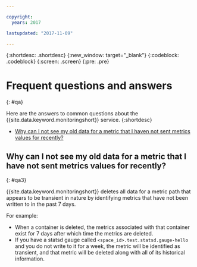 ```yaml
---

copyright:
  years: 2017

lastupdated: "2017-11-09"

---
```



{:shortdesc: .shortdesc}
{:new_window: target="_blank"}
{:codeblock: .codeblock}
{:screen: .screen}
{:pre: .pre}


# Frequent questions and answers
{: #qa}

Here are the answers to common questions about the {{site.data.keyword.monitoringshort}} service. 
{:shortdesc}

* [Why can I not see my old data for a metric that I haven not sent metrics values for recently?](#qa3)


## Why can I not see my old data for a metric that I have not sent metrics values for recently?
{: #qa3}

{{site.data.keyword.monitoringshort}} deletes all data for a metric path that appears to be transient in nature by identifying metrics that have not been written to in the past 7 days. 

For example:

* When a container is deleted, the metrics associated with that container exist for 7 days after which time the metrics are deleted.
* If you have a statsd gauge called `<space_id>.test.statsd.gauge-hello` and you do not write to it for a week, the metric will be identified as transient, and that metric will be deleted along with all of its historical information. 


